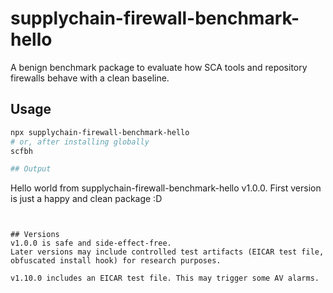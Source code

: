 # supplychain-firewall-benchmark-hello

A benign benchmark package to evaluate how SCA tools and repository firewalls behave with a clean baseline.

## Usage

```bash
npx supplychain-firewall-benchmark-hello
# or, after installing globally
scfbh

## Output
```
Hello world from supplychain-firewall-benchmark-hello v1.0.0. First version is just a happy and clean package :D
```


## Versions
v1.0.0 is safe and side-effect-free.
Later versions may include controlled test artifacts (EICAR test file, obfuscated install hook) for research purposes.

v1.10.0 includes an EICAR test file. This may trigger some AV alarms.
